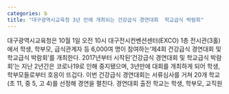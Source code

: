 ```yaml
---
categories: b
title: "대구광역시교육청 3년 만에 개최되는 건강급식 경연대회  학교급식 박람회"
---
```

대구광역시교육청은 10월 1일 오전 10시 대구전시컨벤션센터(EXCO) 1층 전시관(3홀)에서 학생, 학부모, 급식관계자 등 6,000여 명이 참여하는‘제4회 건강급식 경연대회 및 학교급식 박람회’를 개최한다. 2017년부터 시작된‘건강급식 경연대회 및 학교급식 박람회’는 지난 2년간은 코로나19로 인해 중지됐으며, 3년만에 대회를 개최하게 되어 학생, 학부모들로부터 호응이 뜨겁다. 이번 건강급식 경연대회는 서류심사를 거쳐 20개 학교(초 11, 중 5, 고 4)를 선정해 경연을 펼친다. 경연대회 출전 학교는 학생, 학부모, 교직원